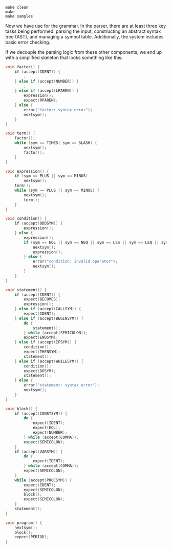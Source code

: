 

```
make clean
make
make samples
```

Now we have use for the grammar. In the parser, there are at least three key tasks being performed:
parsing the input, constructing an abstract syntax tree (AST), and managing a symbol table. Additionally,
the system includes basic error checking.

If we decouple the parsing logic from these other components, we end up with a simplified skeleton that looks
something like this:

```c
void factor() {
    if (accept(IDENT)) {
        ;
    } else if (accept(NUMBER)) {
        ;
    } else if (accept(LPAREN)) {
        expression();
        expect(RPAREN);
    } else {
        error("factor: syntax error");
        nextsym();
    }
}

void term() {
    factor();
    while (sym == TIMES| sym == SLASH) {
        nextsym();
        factor();
    }
}

void expression() {
    if (sym == PLUS || sym == MINUS)
        nextsym();
    term();
    while (sym == PLUS || sym == MINUS) {
        nextsym();
        term();
    }
}

void condition() {
    if (accept(ODDSYM)) {
        expression();
    } else {
        expression();
        if (sym == EQL || sym == NEQ || sym == LSS || sym == LEQ || sym == GTR || sym == GEQ) {
            nextsym();
            expression();
        } else {
            error("condition: invalid operator");
            nextsym();
        }
    }
}

void statement() {
    if (accept(IDENT)) {
        expect(BECOMES);
        expression();
    } else if (accept(CALLSYM)) {
        expect(IDENT);
    } else if (accept(BEGINSYM)) {
        do {
            statement();
        } while (accept(SEMICOLON));
        expect(ENDSYM);
    } else if (accept(IFSYM)) {
        condition();
        expect(THENSYM);
        statement();
    } else if (accept(WHILESYM)) {
        condition();
        expect(DOSYM);
        statement();
    } else {
        error("statement: syntax error");
        nextsym();
    }
}

void block() {
    if (accept(CONSTSYM)) {
        do {
            expect(IDENT);
            expect(EQL);
            expect(NUMBER);
        } while (accept(COMMA));
        expect(SEMICOLON);
    }
    if (accept(VARSYM)) {
        do {
            expect(IDENT);
        } while (accept(COMMA));
        expect(SEMICOLON);
    }
    while (accept(PROCSYM)) {
        expect(IDENT);
        expect(SEMICOLON);
        block();
        expect(SEMICOLON);
    }
    statement();
}

void program() {
    nextsym();
    block();
    expect(PERIOD);
}
```

